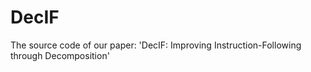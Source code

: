 # DecIF
The source code of our paper: 'DecIF: Improving Instruction-Following through Decomposition'
